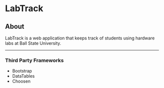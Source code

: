 LabTrack
=========
About
---------

LabTrack is a web application that keeps track of students using hardware labs at Ball State University. 

---

### Third Party Frameworks
* Bootstrap
* DataTables
* Choosen
